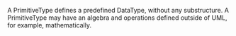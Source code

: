 A PrimitiveType defines a predefined DataType, without any substructure. A PrimitiveType may have an algebra and operations defined outside of UML, for example, mathematically.